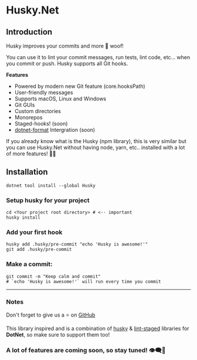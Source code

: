 # Husky.Net

## Introduction

Husky improves your commits and more 🐶 woof!

You can use it to lint your commit messages, run tests, lint code, etc... when you commit or push. Husky supports all Git hooks.

**Features**
- Powered by modern new Git feature (core.hooksPath)
- User-friendly messages
- Supports macOS, Linux and Windows
- Git GUIs
- Custom directories
- Monorepos
- Staged-hooks! (soon)
- [dotnet-format](https://github.com/dotnet/format) Intergration (soon)

If you already know what is the Husky (npm library), this is very similar but you can use Husky.Net without having node, yarn, etc.. installed with a lot of more features! 🚀🚀

## Installation

```shell
dotnet tool install --global Husky
```

### Setup husky for your project

```shell
cd <Your project root directory> # <-- important
husky install
```

### Add your first hook

```shell
husky add .husky/pre-commit "echo 'Husky is awesome!'"
git add .husky/pre-commit
```

### Make a commit:

```shell
git commit -m "Keep calm and commit"
# `echo 'Husky is awesome!'` will run every time you commit
```

---

### Notes

Don't forget to give us a ⭐ on [GitHub](https://github.com/alirezanet/husky.net)

This library inspired and is a combination of [husky](https://github.com/typicode/husky) & [lint-staged](https://github.com/okonet/lint-staged) libraries for **DotNet**, so make sure to support them too!

### A lot of features are coming soon, so stay tuned! 👁️‍🗨️👀

